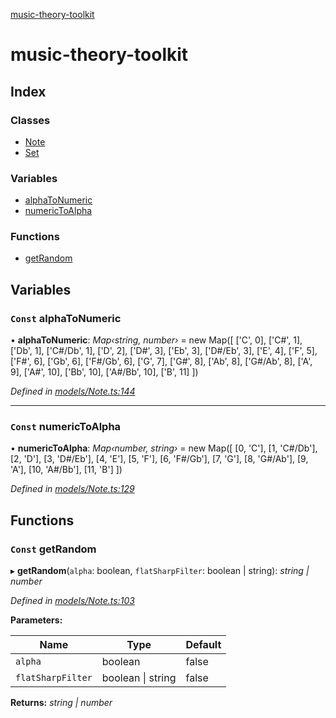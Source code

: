 [music-theory-toolkit](README.md)

# music-theory-toolkit

## Index

### Classes

* [Note](classes/note.md)
* [Set](classes/set.md)

### Variables

* [alphaToNumeric](README.md#const-alphatonumeric)
* [numericToAlpha](README.md#const-numerictoalpha)

### Functions

* [getRandom](README.md#const-getrandom)

## Variables

### `Const` alphaToNumeric

• **alphaToNumeric**: *Map‹string, number›* =  new Map([
  ['C', 0],
  ['C#', 1],
  ['Db', 1],
  ['C#/Db', 1],
  ['D', 2],
  ['D#', 3],
  ['Eb', 3],
  ['D#/Eb', 3],
  ['E', 4],
  ['F', 5],
  ['F#', 6],
  ['Gb', 6],
  ['F#/Gb', 6],
  ['G', 7],
  ['G#', 8],
  ['Ab', 8],
  ['G#/Ab', 8],
  ['A', 9],
  ['A#', 10],
  ['Bb', 10],
  ['A#/Bb', 10],
  ['B', 11]
])

*Defined in [models/Note.ts:144](https://github.com/mattcookxyz/music-theory-toolkit/blob/93ce004/src/models/Note.ts#L144)*

___

### `Const` numericToAlpha

• **numericToAlpha**: *Map‹number, string›* =  new Map([
  [0, 'C'],
  [1, 'C#/Db'],
  [2, 'D'],
  [3, 'D#/Eb'],
  [4, 'E'],
  [5, 'F'],
  [6, 'F#/Gb'],
  [7, 'G'],
  [8, 'G#/Ab'],
  [9, 'A'],
  [10, 'A#/Bb'],
  [11, 'B']
])

*Defined in [models/Note.ts:129](https://github.com/mattcookxyz/music-theory-toolkit/blob/93ce004/src/models/Note.ts#L129)*

## Functions

### `Const` getRandom

▸ **getRandom**(`alpha`: boolean, `flatSharpFilter`: boolean | string): *string | number*

*Defined in [models/Note.ts:103](https://github.com/mattcookxyz/music-theory-toolkit/blob/93ce004/src/models/Note.ts#L103)*

**Parameters:**

Name | Type | Default |
------ | ------ | ------ |
`alpha` | boolean | false |
`flatSharpFilter` | boolean &#124; string | false |

**Returns:** *string | number*
